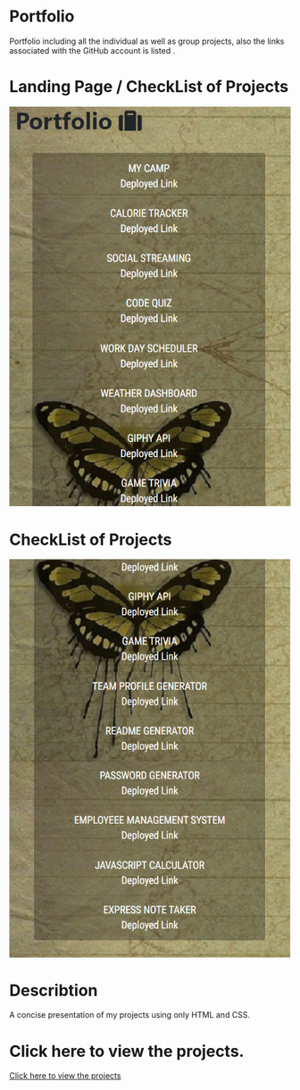 # Portfolio
Portfolio including all the individual as well as group projects, also the links associated with the GitHub account is listed .

# Landing Page / CheckList of Projects 
![Test-Image](portfolioimage.png)

# CheckList of Projects
![Test-Image](portfolioimage2.png)

# Describtion 
 A concise presentation of my projects using only HTML and CSS.

 # Click here to view the projects.
[Click here to view the projects](https://sarita87das.github.io/Portfolio/)